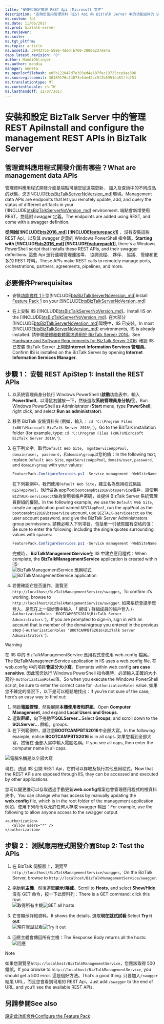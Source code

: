 ```yaml
---
title: "安裝和設定管理 REST Api |Microsoft 文件"
description: "查詢您使用管理資料 REST Api 與 BizTalk Server 中的功能組件的 BizTalk 環境中的成品"
ms.custom: fp1
ms.date: 11/06/2017
ms.prod: biztalk-server
ms.reviewer: 
ms.suite: 
ms.tgt_pltfrm: 
ms.topic: article
ms.assetid: 39442756-5886-4ddd-b700-3800a237de4a
caps.latest.revision: "8"
author: MandiOhlinger
ms.author: mandia
manager: anneta
ms.openlocfilehash: e05b122047d7e303ed4e187fec19725cce9ae398
ms.sourcegitcommit: 30189176c44873e3de42cc5f2b8951da51ffd251
ms.translationtype: MT
ms.contentlocale: zh-TW
ms.lasthandoff: 11/07/2017
---
```

# <a name="install-and-configure-the-management-rest-apis-in-biztalk-server"></a><span data-ttu-id="669a0-103">安裝和設定 BizTalk Server 中的管理 REST Api</span><span class="sxs-lookup"><span data-stu-id="669a0-103">Install and configure the management REST APIs in BizTalk Server</span></span>

## <a name="what-are-management-data-apis"></a><span data-ttu-id="669a0-104">管理資料應用程式開發介面有哪些？</span><span class="sxs-lookup"><span data-stu-id="669a0-104">What are management data APIs</span></span>
<span data-ttu-id="669a0-105">管理資料應用程式開發介面是端點可讓您從遠端更新、 加入及查詢中的不同成品的狀態，您[!INCLUDE[btsBizTalkServerNoVersion_md](../includes/btsbiztalkservernoversion-md.md)]環境。</span><span class="sxs-lookup"><span data-stu-id="669a0-105">Management data APIs are endpoints that let you remotely update, add, and query the status of different artifacts in your [!INCLUDE[btsBizTalkServerNoVersion_md](../includes/btsbiztalkservernoversion-md.md)] environment.</span></span> <span data-ttu-id="669a0-106">端點會新增使用 REST，並隨附 swagger 定義。</span><span class="sxs-lookup"><span data-stu-id="669a0-106">The endpoints are added using REST, and come with a swagger definition.</span></span> 

<span data-ttu-id="669a0-107">**從開始[!INCLUDE[bts2016_md](../includes/bts2016-md.md)] [!INCLUDE[featurepack1](../includes/featurepack1.md)]** ，沒有安裝這些 REST Api，以及其 swagger 定義的 Windows PowerShell 指令碼。</span><span class="sxs-lookup"><span data-stu-id="669a0-107">**Starting with [!INCLUDE[bts2016_md](../includes/bts2016-md.md)] [!INCLUDE[featurepack1](../includes/featurepack1.md)]**, there's a Windows PowerShell script that installs these REST APIs, and their swagger definitions.</span></span> <span data-ttu-id="669a0-108">這些 Api 進行遠端管理連接埠、 協調流程、 夥伴、 協議、 管線和更多的 REST 呼叫。</span><span class="sxs-lookup"><span data-stu-id="669a0-108">These APIs make REST calls to remotely manage ports, orchestrations, partners, agreements, pipelines, and more.</span></span> 

## <a name="prerequisites"></a><span data-ttu-id="669a0-109">必要條件</span><span class="sxs-lookup"><span data-stu-id="669a0-109">Prerequisites</span></span>
* <span data-ttu-id="669a0-110">安裝[功能套件 1](https://www.microsoft.com/download/details.aspx?id=55100)上您[!INCLUDE[btsBizTalkServerNoVersion_md](../includes/btsbiztalkservernoversion-md.md)]</span><span class="sxs-lookup"><span data-stu-id="669a0-110">Install [Feature Pack 1](https://www.microsoft.com/download/details.aspx?id=55100) on your [!INCLUDE[btsBizTalkServerNoVersion_md](../includes/btsbiztalkservernoversion-md.md)]</span></span>

* <span data-ttu-id="669a0-111">在上安裝 IIS [!INCLUDE[btsBizTalkServerNoVersion_md](../includes/btsbiztalkservernoversion-md.md)]。</span><span class="sxs-lookup"><span data-stu-id="669a0-111">Install IIS on the [!INCLUDE[btsBizTalkServerNoVersion_md](../includes/btsbiztalkservernoversion-md.md)].</span></span> <span data-ttu-id="669a0-112">在大部分[!INCLUDE[btsBizTalkServerNoVersion_md](../includes/btsbiztalkservernoversion-md.md)]環境中，IIS 已安裝。</span><span class="sxs-lookup"><span data-stu-id="669a0-112">In most [!INCLUDE[btsBizTalkServerNoVersion_md](../includes/btsbiztalkservernoversion-md.md)] environments, IIS is already installed.</span></span> <span data-ttu-id="669a0-113">請參閱[硬體和軟體需求適用於 BizTalk Server 2016](../install-and-config-guides/hardware-and-software-requirements-for-biztalk-server-2016.md)。</span><span class="sxs-lookup"><span data-stu-id="669a0-113">See [Hardware and Software Requirements for BizTalk Server 2016](../install-and-config-guides/hardware-and-software-requirements-for-biztalk-server-2016.md).</span></span> <span data-ttu-id="669a0-114">確認 IIS 已安裝 BizTalk Server 上開啟**Internet Information Services 管理員**。</span><span class="sxs-lookup"><span data-stu-id="669a0-114">Confirm IIS is installed on the BizTalk Server by opening **Internet Information Services Manager**.</span></span> 

## <a name="step-1-install-the-rest-apis"></a><span data-ttu-id="669a0-115">步驟 1： 安裝 REST Api</span><span class="sxs-lookup"><span data-stu-id="669a0-115">Step 1: Install the REST APIs</span></span>

1. <span data-ttu-id="669a0-116">以系統管理員身分執行 Windows PowerShell (**啟動**功能表中，輸入**PowerShell**，以滑鼠右鍵按一下，然後選取**系統管理員身分執行**)。</span><span class="sxs-lookup"><span data-stu-id="669a0-116">Run Windows PowerShell as Administrator (**Start** menu, type **PowerShell**, right click, and select **Run as administrator**).</span></span> 
2. <span data-ttu-id="669a0-117">移至 BizTalk 安裝資料夾 (例如，輸入： `cd 'C:\Program Files (x86)\Microsoft BizTalk Server 2016\'`)。</span><span class="sxs-lookup"><span data-stu-id="669a0-117">Go to the BizTalk installation folder (for example, type: `cd 'C:\Program Files (x86)\Microsoft BizTalk Server 2016\'`).</span></span>
3. <span data-ttu-id="669a0-118">在下列文字，取代`Default Web Site`， `mgmtServiceAppPool`， `domain/user`， `password`，和`domain\group`以您的值：</span><span class="sxs-lookup"><span data-stu-id="669a0-118">In the following text, replace `Default Web Site`, `mgmtServiceAppPool`, `domain/user`, `password`, and `domain\group` with your values:</span></span>

    ```Powershell
    FeaturePack.ConfigureServices.ps1 -Service management -WebSiteName '<Default Web Site>' -ApplicationPool <mgmtServiceAppPool> -ApplicationPoolUser <domain>\<user> -ApplicationPoolUserPassword <password> -AuthorizationRoles '<domain>\<group>, <domain>\<group>'
    ```

    <span data-ttu-id="669a0-119">在下列範例中，我們使用`Default Web Site`，建立名為應用程式集區`RESTAppPool`，執行做為 appPool`bootcampbts2016\btsservice`帳戶，請使用`BIZTALK-serviceacct`做為使用者帳戶密碼，並提供 BizTalk Server 系統管理員群組的權限。</span><span class="sxs-lookup"><span data-stu-id="669a0-119">In the following example, we use the `Default Web Site`, create an application pool named `RESTAppPool`, run the appPool as the `bootcampbts2016\btsservice` account, use `BIZTALK-serviceacct` as the user account password, and give the BizTalk Server Administrators group permissions.</span></span> <span data-ttu-id="669a0-120">請務必輸入下列項目，包括單一引號周圍有空格的值：</span><span class="sxs-lookup"><span data-stu-id="669a0-120">Be sure to enter the following, including the single quotes surrounding values with spaces:</span></span> 

    ```Powershell
    FeaturePack.ConfigureServices.ps1 -Service management -WebSiteName 'Default Web Site' -ApplicationPool RESTAppPool -ApplicationPoolUser bootcampbts2016\btsservice -ApplicationPoolUserPassword  BIZTALK-serviceacct -AuthorizationRoles 'BOOTCAMPBTS2016\BizTalk Server Administrators'
    ```

    <span data-ttu-id="669a0-121">完成時， **BizTalkManagementService**在 IIS 中建立應用程式：</span><span class="sxs-lookup"><span data-stu-id="669a0-121">When complete, the **BizTalkManagementService** application is created within IIS:</span></span>  
    <span data-ttu-id="669a0-122">![BizTalkManagementService 應用程式](../core/media/biztalkmanagementservice-apppool.png)</span><span class="sxs-lookup"><span data-stu-id="669a0-122">![BizTalkManagementService application](../core/media/biztalkmanagementservice-apppool.png)</span></span>

4. <span data-ttu-id="669a0-123">若要確認它是否運作，瀏覽至`http://localhost/BizTalkManagementService/swagger`。</span><span class="sxs-lookup"><span data-stu-id="669a0-123">To confirm it’s working, browse to `http://localhost/BizTalkManagementService/swagger`.</span></span> <span data-ttu-id="669a0-124">如果系統會提示您登入，是您在上一個步驟中輸入 「 網域 \ 群組成員的帳戶登入 (`-AuthorizationRoles 'BOOTCAMPBTS2016\BizTalk Server Administrators'`)。</span><span class="sxs-lookup"><span data-stu-id="669a0-124">If you are prompted to sign-in, sign in with an account that is member of the domain\group you entered in the previous step (`-AuthorizationRoles 'BOOTCAMPBTS2016\BizTalk Server Administrators'`).</span></span> 

> [!WARNING]
> <span data-ttu-id="669a0-125">在 IIS 中的 BizTalkManagementService 應用程式會使用 web.config 檔案。</span><span class="sxs-lookup"><span data-stu-id="669a0-125">The BizTalkManagementService application in IIS uses a web.config file.</span></span> <span data-ttu-id="669a0-126">在 web.config 中的項目**會區分大小寫**。</span><span class="sxs-lookup"><span data-stu-id="669a0-126">Elements within web.config **are case sensitive**.</span></span> <span data-ttu-id="669a0-127">因此當您執行 Windows PowerShell 指令碼時，必須輸入正確的大小寫的`-AuthorizationRoles`值。</span><span class="sxs-lookup"><span data-stu-id="669a0-127">So when you execute the Windows PowerShell script, be sure to enter the correct case for `-AuthorizationRoles` value.</span></span> <span data-ttu-id="669a0-128">如果您不確定的情況下，以下是可以輕鬆地找出：</span><span class="sxs-lookup"><span data-stu-id="669a0-128">If you’re not sure of the case, here’s an easy way to find out:</span></span> 
> 
> 1. <span data-ttu-id="669a0-129">開啟**電腦管理**，然後展開**本機使用者和群組**。</span><span class="sxs-lookup"><span data-stu-id="669a0-129">Open **Computer Management**, and expand **Local Users and Groups**.</span></span>
> 2. <span data-ttu-id="669a0-130">選取**群組**，向下捲動至**SQLServer...**</span><span class="sxs-lookup"><span data-stu-id="669a0-130">Select **Groups**, and scroll down to the **SQLServer…**</span></span> <span data-ttu-id="669a0-131">群組。</span><span class="sxs-lookup"><span data-stu-id="669a0-131">groups.</span></span> 
> 3. <span data-ttu-id="669a0-132">在下列範例中，請注意**BOOTCAMPBTS2016**中全部大寫。</span><span class="sxs-lookup"><span data-stu-id="669a0-132">In the following example, notice **BOOTCAMPBTS2016** is in all caps.</span></span> <span data-ttu-id="669a0-133">如果您看到全部大寫，然後在 全部大寫中輸入電腦名稱。</span><span class="sxs-lookup"><span data-stu-id="669a0-133">If you see all caps, then enter the computer name in all caps.</span></span> 
> 
> ![電腦名稱是以全部大寫](../core/media/groups-case.png)

<span data-ttu-id="669a0-135">現在，透過 IIS 公開 REST Api，它們可以存取及執行其他應用程式。</span><span class="sxs-lookup"><span data-stu-id="669a0-135">Now that the REST APIs are exposed through IIS, they can be accessed and executed by other applications.</span></span> 

<span data-ttu-id="669a0-136">您可以變更誰可以存取透過手動更新**web.config**檔案也會管理應用程式的根資料夾中。</span><span class="sxs-lookup"><span data-stu-id="669a0-136">You can change who has access by manually updating the **web.config** file, which is in the root folder of the management application.</span></span> <span data-ttu-id="669a0-137">例如，使用下列命令以允許任何人存取 swagger 輸出：</span><span class="sxs-lookup"><span data-stu-id="669a0-137">For example, use the following to allow anyone access to the swagger output:</span></span> 

```
<authorization>
   <allow users="*" />
</authorization>
```

## <a name="step-2-test-the-apis"></a><span data-ttu-id="669a0-138">步驟 2： 測試應用程式開發介面</span><span class="sxs-lookup"><span data-stu-id="669a0-138">Step 2: Test the APIs</span></span>

1. <span data-ttu-id="669a0-139">在 BizTalk 伺服器上，瀏覽至`http://localhost/BizTalkManagementService/swagger`。</span><span class="sxs-lookup"><span data-stu-id="669a0-139">On the BizTalk Server, browse to `http://localhost/BizTalkManagementService/swagger`.</span></span>

2. <span data-ttu-id="669a0-140">捲動到**主機**，然後選取**顯示/隱藏**。</span><span class="sxs-lookup"><span data-stu-id="669a0-140">Scroll to **Hosts**, and select **Show/Hide**.</span></span> <span data-ttu-id="669a0-141">沒有 GET 命令，按一下此資料列：</span><span class="sxs-lookup"><span data-stu-id="669a0-141">There is a GET command; click this row:</span></span>  
<span data-ttu-id="669a0-142">![取得所有主機](../core/media/managment-rest-apis-hosts-get.png)</span><span class="sxs-lookup"><span data-stu-id="669a0-142">![GET all hosts](../core/media/managment-rest-apis-hosts-get.png)</span></span>

3. <span data-ttu-id="669a0-143">它會顯示詳細資料。</span><span class="sxs-lookup"><span data-stu-id="669a0-143">It shows the details.</span></span> <span data-ttu-id="669a0-144">選取**現在就試試看**:</span><span class="sxs-lookup"><span data-stu-id="669a0-144">Select **Try it out**:</span></span>  
<span data-ttu-id="669a0-145">![現在就試試看](../core/media/managment-rest-apis-hosts-tryitout.png)</span><span class="sxs-lookup"><span data-stu-id="669a0-145">![Try it out](../core/media/managment-rest-apis-hosts-tryitout.png)</span></span>

4. <span data-ttu-id="669a0-146">回應主體會傳回所有主機：</span><span class="sxs-lookup"><span data-stu-id="669a0-146">The Response Body returns all the hosts:</span></span>  
![回應](../core/media/managment-rest-apis-hosts-response.png)

> [!NOTE]
> <span data-ttu-id="669a0-148">如果您瀏覽至`http://localhost/BizTalkManagementService`，您應該取得 500 錯誤。</span><span class="sxs-lookup"><span data-stu-id="669a0-148">If you browse to `http://localhost/BizTalkManagementService`, you should get a 500 error.</span></span> <span data-ttu-id="669a0-149">這是個好方法。</span><span class="sxs-lookup"><span data-stu-id="669a0-149">That’s a good thing.</span></span> <span data-ttu-id="669a0-150">只要加入`/swagger`結尾 URL，而且您會看到可用的 REST Api。</span><span class="sxs-lookup"><span data-stu-id="669a0-150">Just add `/swagger` to the end of URL, and you’ll see the available REST APIs.</span></span> 


## <a name="see-also"></a><span data-ttu-id="669a0-151">另請參閱</span><span class="sxs-lookup"><span data-stu-id="669a0-151">See also</span></span>
 [<span data-ttu-id="669a0-152">設定此功能套件</span><span class="sxs-lookup"><span data-stu-id="669a0-152">Configure the Feature Pack</span></span>](../core/configure-the-feature-pack.md)